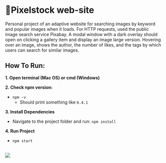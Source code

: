 <h1> 📎Pixelstock web-site</h1>

Personal project of an adaptive website for searching images by keyword and popular images when it loads. For HTTP requests, used the public image search service Pixabay. A modal window with a dark overlay should open on clicking a gallery item and display an image large version. Hovering over an image, shows the author, the number of likes, and the tags by which users can search for similar images.

## How To Run:
**1. Open terminal (Mac OS) or cmd (Windows)**  

**2. Check npm version:**
* `npm -v`
  - Should print something like `6.4.1`

**3. Install Dependencies**
* Navigate to the project folder and run: `npm install`

**4. Run Project**
* `npm start`
 <br>
 <img src="./public/1.png">
